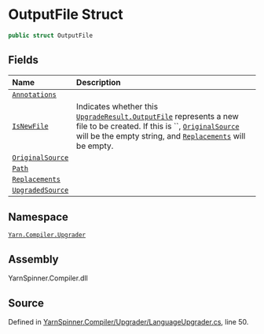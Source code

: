 <!-- This file was generated by a tool. Do not edit this file by hand. -->

# OutputFile Struct


```csharp
public struct OutputFile
```



## Fields
|Name|Description|
|:---|:---|
|[`Annotations`](/api/csharp/yarn.compiler.upgrader/upgraderesult.outputfile.annotations.md)||
|[`IsNewFile`](/api/csharp/yarn.compiler.upgrader/upgraderesult.outputfile.isnewfile.md)| Indicates whether this [`UpgradeResult.OutputFile`](/api/csharp/yarn.compiler.upgrader/upgraderesult.outputfile.md) represents a new file to be created. If this is ``, [`OriginalSource`](/api/csharp/yarn.compiler.upgrader/upgraderesult.outputfile.originalsource.md) will be the empty string, and [`Replacements`](/api/csharp/yarn.compiler.upgrader/upgraderesult.outputfile.replacements.md) will be empty. |
|[`OriginalSource`](/api/csharp/yarn.compiler.upgrader/upgraderesult.outputfile.originalsource.md)||
|[`Path`](/api/csharp/yarn.compiler.upgrader/upgraderesult.outputfile.path.md)||
|[`Replacements`](/api/csharp/yarn.compiler.upgrader/upgraderesult.outputfile.replacements.md)||
|[`UpgradedSource`](/api/csharp/yarn.compiler.upgrader/upgraderesult.outputfile.upgradedsource.md)||
## Namespace
[`Yarn.Compiler.Upgrader`](/api/csharp/yarn.compiler.upgrader/README.md)

## Assembly
YarnSpinner.Compiler.dll

## Source
Defined in [YarnSpinner.Compiler/Upgrader/LanguageUpgrader.cs](https://github.com/YarnSpinnerTool/YarnSpinner//blob/develop/YarnSpinner.Compiler/Upgrader/LanguageUpgrader.cs#L50), line 50.
